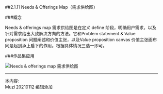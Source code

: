 ##2.1.11 Needs & Offerings Map（需求供给图）

###概念

Needs & offerings map 需求供给图是在定义 define 阶段，明确用户需求，以及针对需求给出大致解决方向的方法。它和Problem statement & Value proposition 问题阐述和价值主张，以及Value proposition canvas 价值主张画布 同是起到承上启下的作用，根据具体情况三选一即可。


###作品集应用

![Needs & offerings map 需求供给图](http://kitpic.makebi.net/2021/ixd_22.jpg)






---
本内容:  
Muzi 20210112 编辑添加
